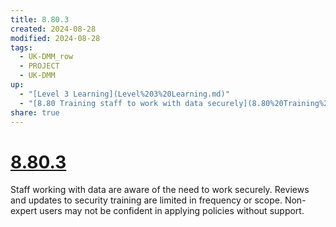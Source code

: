 ```yaml
---
title: 8.80.3
created: 2024-08-28
modified: 2024-08-28
tags:
  - UK-DMM_row
  - PROJECT
  - UK-DMM
up:
  - "[Level 3 Learning](Level%203%20Learning.md)"
  - "[8.80 Training staff to work with data securely](8.80%20Training%20staff%20to%20work%20with%20data%20securely.md)"
share: true
---
```

# [8.80.3](8.80.3.md)

Staff working with data are aware of the need to work securely. Reviews and updates to security training are limited in frequency or scope. Non-expert users may not be confident in applying policies without support.
